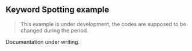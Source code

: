 ## Keyword Spotting example

> This example is under development, the codes are supposed to be changed during the period.

Documentation under writing. 

